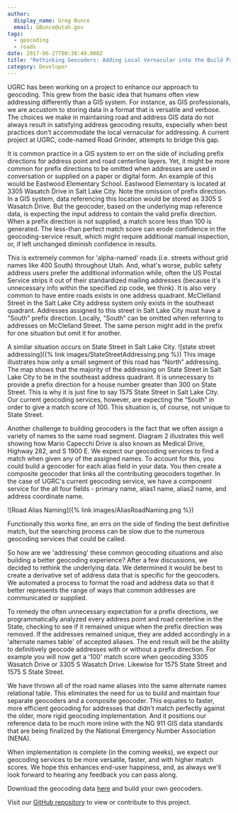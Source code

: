 ```yaml
---
author:
  display_name: Greg Bunce
  email: GBunce@utah.gov
tags:
  - geocoding
  - roads
date: 2017-06-27T00:38:49.000Z
title: "Rethinking Geocoders: Adding Local Vernacular into the Build Process"
category: Developer
---
```


UGRC has been working on a project to enhance our approach to geocoding. This grew from the basic idea that humans often view addressing differently than a GIS system. For instance, as GIS professionals, we are accustom to storing data in a format that is versatile and verbose. The choices we make in maintaining road and address GIS data do not always result in satisfying address geocoding results, especially when best practices don't accommodate the local vernacular for addressing. A current project at UGRC, code-named Road Grinder, attempts to bridge this gap.

It is common practice in a GIS system to err on the side of including prefix directions for address point and road centerline layers. Yet, it might be more common for prefix directions to be omitted when addresses are used in conversation or supplied on a paper or digital form. An example of this would be Eastwood Elementary School. Eastwood Elementary is located at 3305 Wasatch Drive in Salt Lake City. Note the omission of prefix direction. In a GIS system, data referencing this location would be stored as 3305 S Wasatch Drive. But the geocoder, based on the underlying map reference data, is expecting the input address to contain the valid prefix direction. When a prefix direction is not supplied, a match score less than 100 is generated. The less-than perfect match score can erode confidence in the geocoding-service result, which might require additional manual inspection, or, if left unchanged diminish confidence in results.

This is extremely common for 'alpha-named' roads (i.e. streets without grid names like 400 South) throughout Utah. And, what's worse, public safety address users prefer the additional information while, often the US Postal Service strips it out of their standardized mailing addresses (because it's unnecessary info within the specified zip code, we think). It is also very common to have entire roads exists in one address quadrant. McClelland Street in the Salt Lake City address system only exists in the southeast quadrant. Addresses assigned to this street in Salt Lake City must have a “South” prefix direction. Locally, “South” can be omitted when referring to addresses on McClelland Street. The same person might add in the prefix for one situation but omit it for another.

A similar situation occurs on State Street in Salt Lake City.
![state street addressing]({% link images/StateStreetAddressing.png %})
This image illustrates how only a small segment of this road has “North” addressing. The map shows that the majority of the addressing on State Street in Salt Lake City to be in the southeast address quadrant. It is unnecessary to provide a prefix direction for a house number greater than 300 on State Street. This is why it is just fine to say 1575 State Street in Salt Lake City. Our current geocoding services, however, are expecting the “South” in order to give a match score of 100. This situation is, of course, not unique to State Street.

Another challenge to building geocoders is the fact that we often assign a variety of names to the same road segment. Diagram 2 illustrates this well showing how Mario Capecchi Drive is also known as Medical Drive, Highway 282, and S 1900 E. We expect our geocoding services to find a match when given any of the assigned names. To account for this, you could build a geocoder for each alias field in your data. You then create a composite geocoder that links all the contributing geocoders together. In the case of UGRC's current geocoding service, we have a component service for the all four fields - primary name, alias1 name, alias2 name, and address coordinate name.

![Road Alias Naming]({% link images/AliasRoadNaming.png %})

Functionally this works fine, an errs on the side of finding the best definitive match, but the searching process can be slow due to the numerous geocoding services that could be called.

So how are we 'addressing' these common geocoding situations and also building a better geocoding experience? After a few discussions, we decided to rethink the underlying data. We determined it would be best to create a derivative set of address data that is specific for the geocoders. We automated a process to format the road and address data so that it better represents the range of ways that common addresses are communicated or supplied.

To remedy the often unnecessary expectation for a prefix directions, we programmatically analyzed every address point and road centerline in the State, checking to see if it remained unique when the prefix direction was removed. If the addresses remained unique, they are added accordingly in a 'alternate names table' of accepted aliases. The end result will be the ability to definitively geocode addresses with or without a prefix direction. For example you will now get a '100' match score when geocoding 3305 Wasatch Drive or 3305 S Wasatch Drive. Likewise for 1575 State Street and 1575 S State Street.

We have thrown all of the road name aliases into the same alternate names relational table. This eliminates the need for us to build and maintain four separate geocoders and a composite geocoder. This equates to faster, more efficient geocoding for addresses that didn't match perfectly against the older, more rigid geocoding implementation. And it positions our reference data to be much more inline with the NG 911 GIS data standards that are being finalized by the National Emergency Number Association (NENA).

When implementation is complete (in the coming weeks), we expect our geocoding services to be more versatile, faster, and with higher match scores. We hope this enhances end-user happiness, and, as always we'll look forward to hearing any feedback you can pass along.

Download the geocoding data [here](https://drive.google.com/a/utah.gov/uc?id=0ByStJjVZ7c7mVmJJRWdTUjlqN1U&export=download) and build your own geocoders.

Visit our [GitHub repository](https://github.com/agrc/RoadGrinder) to view or contribute to this project.
